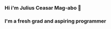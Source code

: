 ### Hi i'm Julius Ceasar Mag-abo 👋

### I'm a fresh grad and aspiring programmer

<!--
**Jocco26/jocco26** is a ✨ _special_ ✨ repository because its `README.md` (this file) appears on your GitHub profile.

Here are some ideas to get you started:

- 🔭 I’m currently working on my portfolio to show my skills in web development
- 🌱 I’m currently learning Vue.js and Laravel


### Connect with me:

[<img align="left"  width="22px" src="https://raw.githubusercontent.com/iconic/open-iconic/master/svg/globe.svg" />][facebook]
-->
